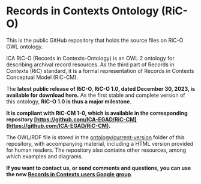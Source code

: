 
# Records in Contexts Ontology (RiC-O)


This is the public GitHub repository that holds the source files on RiC-O OWL ontology.

ICA RiC-O (Records in Contexts-Ontology) is an OWL 2 ontology for describing archival record resources. As the third part of Records in Contexts (RiC) standard, it is a formal representation of Records in Contexts Conceptual Model (RiC-CM).



The **latest public release of RiC-O, RiC-O 1.0, dated December 30, 2023, is available for download here.** As the first stable and complete version of this ontology, **RiC-O 1.0 is
               thus a major milestone**.

**It is compliant with RiC-CM 1-0, which is available in the corresponding repository [https://github.com/ICA-EGAD/RiC-CM](https://github.com/ICA-EGAD/RiC-CM).**


               
The OWL/RDF file is stored in the [ontology/current-version](./ontology/current-version) folder of this repository, with accompanying material, including a HTML version provided for human readers.
The repository also contains other resources, among which examples and diagrams.


**If you want to contact us, or send comments and questions, you can use the new [Records in Contexts users Google group](https://groups.google.com/g/Records_in_Contexts_users)**.
 

